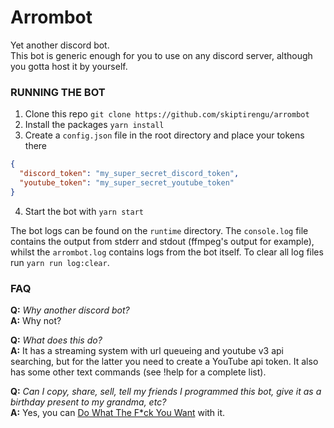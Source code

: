# Arrombot

Yet another discord bot.  
This bot is generic enough for you to use on any discord server, although you gotta host it by yourself.

### RUNNING THE BOT

1. Clone this repo `git clone https://github.com/skiptirengu/arrombot`
2. Install the packages `yarn install`
3. Create a `config.json` file in the root directory and place your tokens there
```json
{
  "discord_token": "my_super_secret_discord_token",
  "youtube_token": "my_super_secret_youtube_token"
}
```
4. Start the bot with `yarn start`

The bot logs can be found on the `runtime` directory. The `console.log` file contains the output from stderr and stdout (ffmpeg's output for example), whilst the `arrombot.log` contains logs from the bot itself. To clear all log files run `yarn run log:clear`.

### FAQ

**Q:** _Why another discord bot?_  
**A:** Why not?

**Q:** _What does this do?_  
**A:** It has a streaming system with url queueing and youtube v3 api searching, but for the latter you need to create a YouTube api token. It also has some other text commands (see !help for a complete list).

**Q:** _Can I copy, share, sell, tell my friends I programmed this bot, give it as a birthday present to my grandma, etc?_  
**A:** Yes, you can [Do What The F*ck You Want](LICENSE) with it.
